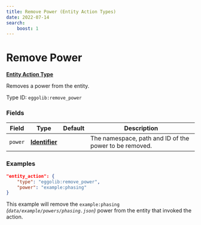 ```yaml
---
title: Remove Power (Entity Action Types)
date: 2022-07-14
search:
    boost: 1
---
```


#   Remove Power

**[Entity Action Type]**

Removes a power from the entity.

Type ID: `eggolib:remove_power`


### Fields

Field | Type | Default | Description
------|------|---------|------------
`power` | **[Identifier]** | | The namespace, path and ID of the power to be removed.


### Examples

``` json
"entity_action": {
    "type": "eggolib:remove_power",
    "power": "example:phasing"
}
```

This example will remove the `example:phasing` *(`data/example/powers/phasing.json`)* power from the entity that invoked the action.



[Entity Action Type]: ../entity_action_types.md
[Identifier]: https://origins.readthedocs.io/en/latest/types/data_types/identifier
